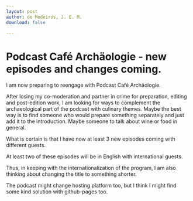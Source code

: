 ```yaml
---
layout: post
author: de Medeiros, J. E. M.
download: false

---
```

# Podcast Café Archäologie - new episodes and changes coming.
I am now preparing to reengage with Podcast Café Archäologie.

After losing my co-moderation and partner in crime for preparation, editing and post-edition work, I am looking for ways to complement the archaeological part of the podcast with culinary themes. Maybe the best way is to find someone who would prepare something separately and just add it to the introduction. Maybe someone to talk about wine or food in general.

What is certain is that I have now at least 3 new episodes coming with different guests. 

At least two of these episodes will be in English with international guests. 

Thus, in keeping with the internationalization of the program, I am also thinking about changing the title to something shorter.

The podcast might change hosting platform too, but I think I might find some kind solution with github-pages too.
